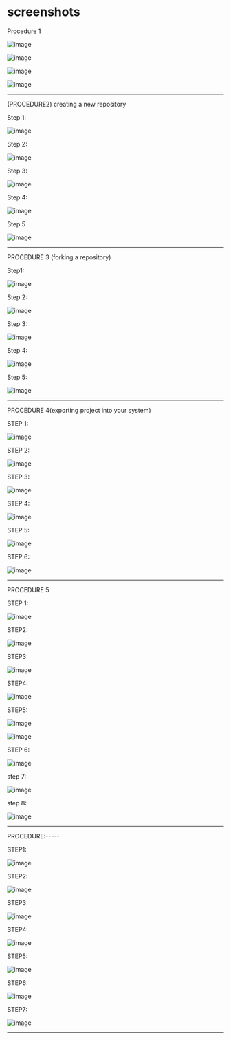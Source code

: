 # screenshots

Procedure 1
 
![image](https://github.com/user-attachments/assets/32e88133-0dbf-4d21-bee9-6862fb6630a6)



![image](https://github.com/user-attachments/assets/ccd52cc9-b408-4eec-bedb-92ee63b05963)



![image](https://github.com/user-attachments/assets/2cf0cf8b-ac69-44d1-ab9d-1bf7b9067590)




![image](https://github.com/user-attachments/assets/9d67097f-90d1-4b8f-8f03-305739420622)



 
----------------------------------------------------------------------------------------------------------------------------------------------------------------------------------------------------------------------------

(PROCEDURE2) creating a new repository

Step 1:

![image](https://github.com/user-attachments/assets/fce17f38-5786-4789-b9bc-4c8447353cfc)



 
Step 2:

![image](https://github.com/user-attachments/assets/224deed4-3786-4fa9-a95a-652545414488)



 
Step 3:

![image](https://github.com/user-attachments/assets/e7df6f55-1ba0-4ab8-80b0-9a7231842880)



 
Step 4:

![image](https://github.com/user-attachments/assets/460c3831-13c3-44e1-bc76-7f5619076c4a)


 


Step 5

![image](https://github.com/user-attachments/assets/16219217-7e12-4f28-a20c-684f807183d3)


---------------------------------------------------------------------------------------------------------------------------------------------------------------------------------------------------------------------------
 
PROCEDURE 3 (forking a repository)


Step1:

![image](https://github.com/user-attachments/assets/fd9ed691-12df-47aa-bc51-493caebbcb14)



 
Step 2:

![image](https://github.com/user-attachments/assets/a8d23a84-b25e-4049-9c1d-047dad2c3ae3)



 
Step 3:

![image](https://github.com/user-attachments/assets/a5b5f8a7-880b-4a19-9ac8-ad358e6c4da3)



 
Step 4:

![image](https://github.com/user-attachments/assets/0ea9c4ad-bb58-4d1d-af88-f18475459c1e)



 

Step 5:

![image](https://github.com/user-attachments/assets/59fdeec1-bbe7-4d34-8180-aafc4d8d3294)



--------------------------------------------------------------------------------------------------------------------------------------------------------------------------------------------------------------------------- 

PROCEDURE 4(exporting project into your system)



STEP 1:

![image](https://github.com/user-attachments/assets/6dacf93e-4f03-46c1-9704-2e7811313277)




 
STEP 2:

![image](https://github.com/user-attachments/assets/1fc3c84e-cb91-48aa-9c50-de7a7d0ac375)






STEP 3:

![image](https://github.com/user-attachments/assets/e7c05ea6-a965-4793-99bc-a484a6d0bfb4)





STEP 4:

![image](https://github.com/user-attachments/assets/5c725823-9951-4967-84be-31d76ecd5559)



 

STEP 5:

![image](https://github.com/user-attachments/assets/20828fb5-fa32-4331-816f-2766940c872c)



 

STEP 6:

![image](https://github.com/user-attachments/assets/27b1fc83-da64-4061-ad84-ecc1df16b546)




------------------------------------------------------------------------------------------------------------------------------------------------------------------------------------------------------------------------- 

PROCEDURE 5



STEP 1:

![image](https://github.com/user-attachments/assets/c5eedd07-0133-4334-85e3-2f8eb34f7ebc)


 

STEP2:

![image](https://github.com/user-attachments/assets/4e469b7f-6037-4bdd-bdd0-31ffe380fdc2)

 


STEP3:

![image](https://github.com/user-attachments/assets/1334f587-1049-462b-99cc-bdf81a2c5a24)


 

STEP4:

![image](https://github.com/user-attachments/assets/d725c2b7-a17d-472d-882d-19983638c438)




STEP5:

![image](https://github.com/user-attachments/assets/e6280d0f-62f4-4853-9f7f-9e10bd92c078)




![image](https://github.com/user-attachments/assets/4c4ce066-6155-4437-8efe-52ab56adc164)


 



STEP 6:


![image](https://github.com/user-attachments/assets/30edf21d-d04e-4cda-9f80-5138242c7c71)



step 7:


![image](https://github.com/user-attachments/assets/ac8dd657-ac6d-4284-a25c-85cf5a694297)




step 8:


![image](https://github.com/user-attachments/assets/044f470c-43f9-4cea-9b36-ddd8ced99b6b)


---------------------------------------------------------------------------------------------------------------------------------------------------------------------------------------------------------------------------

PROCEDURE:-----



STEP1:





![image](https://github.com/user-attachments/assets/1965c179-3ecc-4d38-a2dd-570a74f35a97)





STEP2:




![image](https://github.com/user-attachments/assets/7d0c800c-9f63-46ff-9fb3-37e305e56e80)





STEP3:





![image](https://github.com/user-attachments/assets/a644893f-a1ed-49c0-9b5a-d161e1e87129)





STEP4:





![image](https://github.com/user-attachments/assets/7ef66d8b-a6a9-4c54-9da1-d5793051dbdd)





STEP5:




![image](https://github.com/user-attachments/assets/5c1b396e-c11c-44e5-a16b-6308ba08e3d8)




STEP6:





![image](https://github.com/user-attachments/assets/27c8e836-abda-4ca3-9af9-36232f439059)





STEP7:





![image](https://github.com/user-attachments/assets/321f3659-be01-43ec-87f3-c01cf9f6b223)



----------------------------------------------------------------------------------------------------------------------------------------------------------------------------------------------------------------------------





 







